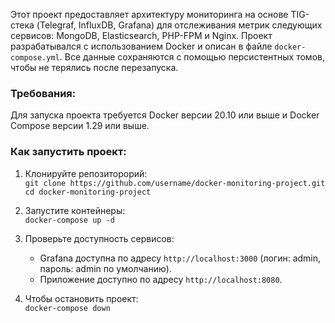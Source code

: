 Этот проект предоставляет архитектуру мониторинга на основе TIG-стека (Telegraf, InfluxDB, Grafana) для отслеживания метрик следующих сервисов: MongoDB, Elasticsearch, PHP-FPM и Nginx. Проект разрабатывался с использованием Docker и описан в файле `docker-compose.yml`. Все данные сохраняются с помощью персистентных томов, чтобы не терялись после перезапуска.

### Требования:
Для запуска проекта требуется Docker версии 20.10 или выше и Docker Compose версии 1.29 или выше.

### Как запустить проект:
1. Клонируйте репозиторорий:  
   `git clone https://github.com/username/docker-monitoring-project.git`  
   `cd docker-monitoring-project`  

2. Запустите контейнеры:  
   `docker-compose up -d`  

3. Проверьте доступность сервисов:  
   - Grafana доступна по адресу `http://localhost:3000` (логин: admin, пароль: admin по умолчанию).  
   - Приложение доступно по адресу `http://localhost:8080`.  

4. Чтобы остановить проект:  
   `docker-compose down`
